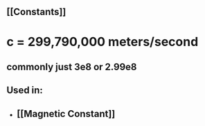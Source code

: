 ## [[Constants]]

# c = 299,790,000 meters/second
## commonly just 3e8 or 2.99e8

## Used in:
- ## [[Magnetic Constant]]

